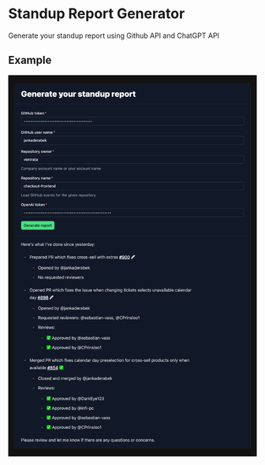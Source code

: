 # Standup Report Generator

Generate your standup report using Github API and ChatGPT API

## Example
![Screenshot](./public/example.png)